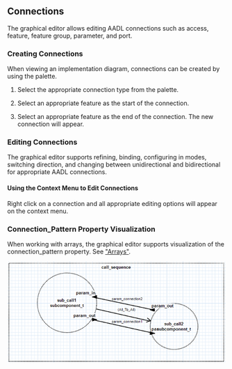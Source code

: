## Connections
The graphical editor allows editing AADL connections such as access, feature, feature group, parameter, and port.



### Creating Connections
When viewing an implementation diagram, connections can be created by using the palette.

1. Select the appropriate connection type from the palette.

2. Select an appropriate feature as the start of the connection.

3. Select an appropriate feature as the end of the connection.  The new connection will appear.



### Editing Connections
The graphical editor supports refining, binding, configuring in modes, switching direction, and changing between unidirectional and bidirectional for appropriate AADL connections.



#### Using the Context Menu to Edit Connections
Right click on a connection and all appropriate editing options will appear on the context menu.



### Connection_Pattern Property Visualization
When working with arrays, the graphical editor supports visualization of the connection_pattern property. See ["Arrays"](eam_ar.html).

![](images/ConnectionPattern.png)